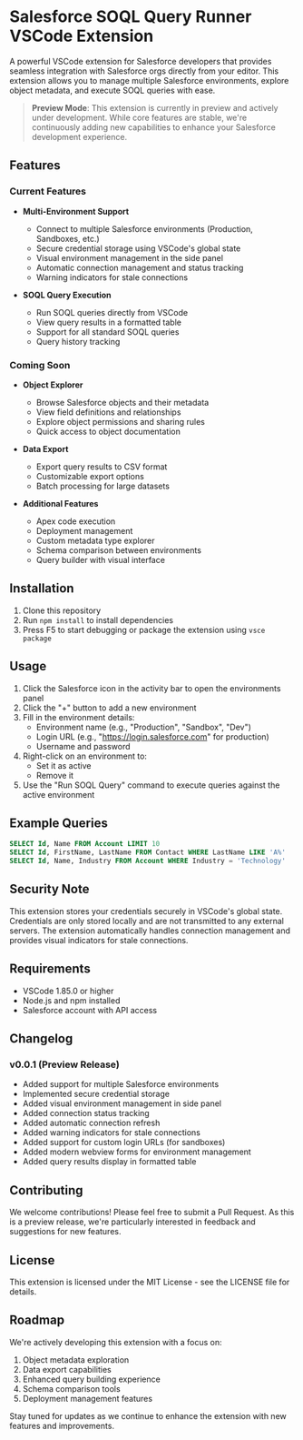 # Salesforce SOQL Query Runner VSCode Extension

A powerful VSCode extension for Salesforce developers that provides seamless integration with Salesforce orgs directly from your editor. This extension allows you to manage multiple Salesforce environments, explore object metadata, and execute SOQL queries with ease.

> **Preview Mode**: This extension is currently in preview and actively under development. While core features are stable, we're continuously adding new capabilities to enhance your Salesforce development experience.

## Features

### Current Features
- **Multi-Environment Support**
  - Connect to multiple Salesforce environments (Production, Sandboxes, etc.)
  - Secure credential storage using VSCode's global state
  - Visual environment management in the side panel
  - Automatic connection management and status tracking
  - Warning indicators for stale connections

- **SOQL Query Execution**
  - Run SOQL queries directly from VSCode
  - View query results in a formatted table
  - Support for all standard SOQL queries
  - Query history tracking

### Coming Soon
- **Object Explorer**
  - Browse Salesforce objects and their metadata
  - View field definitions and relationships
  - Explore object permissions and sharing rules
  - Quick access to object documentation

- **Data Export**
  - Export query results to CSV format
  - Customizable export options
  - Batch processing for large datasets

- **Additional Features**
  - Apex code execution
  - Deployment management
  - Custom metadata type explorer
  - Schema comparison between environments
  - Query builder with visual interface

## Installation

1. Clone this repository
2. Run `npm install` to install dependencies
3. Press F5 to start debugging or package the extension using `vsce package`

## Usage

1. Click the Salesforce icon in the activity bar to open the environments panel
2. Click the "+" button to add a new environment
3. Fill in the environment details:
   - Environment name (e.g., "Production", "Sandbox", "Dev")
   - Login URL (e.g., "https://login.salesforce.com" for production)
   - Username and password
4. Right-click on an environment to:
   - Set it as active
   - Remove it
5. Use the "Run SOQL Query" command to execute queries against the active environment

## Example Queries

```sql
SELECT Id, Name FROM Account LIMIT 10
SELECT Id, FirstName, LastName FROM Contact WHERE LastName LIKE 'A%'
SELECT Id, Name, Industry FROM Account WHERE Industry = 'Technology'
```

## Security Note

This extension stores your credentials securely in VSCode's global state. Credentials are only stored locally and are not transmitted to any external servers. The extension automatically handles connection management and provides visual indicators for stale connections.

## Requirements

- VSCode 1.85.0 or higher
- Node.js and npm installed
- Salesforce account with API access

## Changelog

### v0.0.1 (Preview Release)
- Added support for multiple Salesforce environments
- Implemented secure credential storage
- Added visual environment management in side panel
- Added connection status tracking
- Added automatic connection refresh
- Added warning indicators for stale connections
- Added support for custom login URLs (for sandboxes)
- Added modern webview forms for environment management
- Added query results display in formatted table

## Contributing

We welcome contributions! Please feel free to submit a Pull Request. As this is a preview release, we're particularly interested in feedback and suggestions for new features.

## License

This extension is licensed under the MIT License - see the LICENSE file for details.

## Roadmap

We're actively developing this extension with a focus on:
1. Object metadata exploration
2. Data export capabilities
3. Enhanced query building experience
4. Schema comparison tools
5. Deployment management features

Stay tuned for updates as we continue to enhance the extension with new features and improvements. 